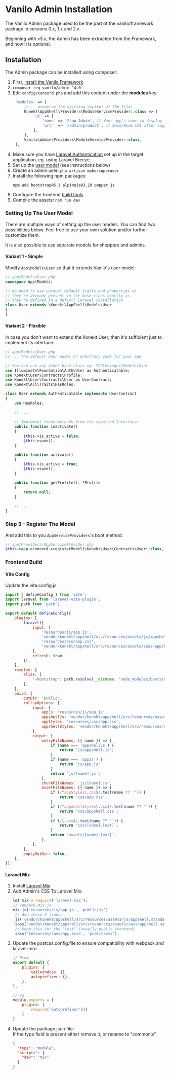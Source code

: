 # Vanilo Admin Installation

The Vanilo Admin package used to be the part of the vanilo/framework package in versions 0.x, 1.x and 2.x.

Beginning with v3.x, the Admin has been extracted from the Framework, and now it is optional.

## Installation

The Admin package can be installed using composer:

1. First, [install the Vanilo Framework](/docs/{{version}}/installation)
2. `composer req vanilo/admin ^4.0`
3. Edit `config/concord.php` and add this content under the **modules** key:
   ```php
    'modules' => [
        //... preserve the existing content of the file!
        Konekt\AppShell\Providers\ModuleServiceProvider::class => [
            'ui' => [
                'name' => 'Shop Admin', // Your app's name to display on admin
                'url'  => '/admin/product', // Base/Home URL after login (eg. dashboard)
            ],
        ],
        Vanilo\Admin\Providers\ModuleServiceProvider::class,  
    ],
   ```
4. Make sure you have [Laravel Authentication](https://laravel.com/docs/10.x/authentication) set up in the target application, eg. using Laravel Breeze.
5. Set up the [user model](#setting-up-the-user-model) (see instructions below)
6. Create an admin user: `php artisan make:superuser`
7. Install the following npm packages: 
   ```bash
   npm add bootstrap@5.3 alpinejs@3.10 popper.js
   ```
8. Configure the frontend [build tools](#frontend-build)
9. Compile the assets: `npm run dev`

### Setting Up The User Model

There are multiple ways of setting up the user models. You can find two possibilities below.
Feel free to use your own solution and/or further customize them.

It is also possible to use separate models for shoppers and admins.

#### Variant 1 - Simple

Modify `App\Models\User` so that it extends Vanilo's user model:

```php
// app/Models/User.php
namespace App\Models;

// No need to use Laravel default traits and properties as
// they're already present in the base class exactly as
// they're defined in a default Laravel installation
class User extends \Konekt\AppShell\Models\User
{
}
```

#### Variant 2 - Flexible

In case you don't want to extend the Konekt User, then it's sufficient just to implement its
interface:

```php
// app/Models/User.php
// ... The default User model or arbitrary code for your app

// You can use any other base class eg: TCG\Voyager\Models\User
use Illuminate\Foundation\Auth\User as Authenticatable;
use Konekt\User\Contracts\Profile;
use Konekt\User\Contracts\User as UserContract;
use Konekt\Acl\Traits\HasRoles;

class User extends Authenticatable implements UserContract
{
    use HasRoles;
    
    // ...
    
    // Implement these methods from the required Interface:
    public function inactivate()
    {
        $this->is_active = false;
        $this->save();
    }

    public function activate()
    {
        $this->is_active = true;
        $this->save();
    }

    public function getProfile(): ?Profile
    {
        return null;
    }
    
    // ...
}
```

### Step 3 - Register The Model

And add this to you `AppServiceProviders`'s boot method:

```php
// app/Providers/AppServiceProvider.php
$this->app->concord->registerModel(\Konekt\User\Contracts\User::class, \App\Models\User::class);
```

### Frontend Build

#### Vite Config

Update the vite.config.js:      

```javascript
import { defineConfig } from 'vite';
import laravel from 'laravel-vite-plugin';
import path from 'path';

export default defineConfig({
    plugins: [
        laravel({
            input: [
                'resources/js/app.js',
                'vendor/konekt/appshell/src/resources/assets/js/appshell.standalone.js',
                'resources/css/app.css',
                'vendor/konekt/appshell/src/resources/assets/sass/appshell.sass',
            ],
            refresh: true,
        }),
    ],
    resolve: {
        alias: {
            '~bootstrap': path.resolve(__dirname, 'node_modules/bootstrap'),
        },
    },
    build: {
        outDir: 'public',
        rollupOptions: {
            input: {
                appJs: 'resources/js/app.js',
                appshellJs: 'vendor/konekt/appshell/src/resources/assets/js/appshell.standalone.js',
                appStyles: 'resources/css/app.css',
                appshellStyles: 'vendor/konekt/appshell/src/resources/assets/sass/appshell.sass',
            },
            output: {
                entryFileNames: ({ name }) => {
                    if (name === 'appshellJs') {
                        return 'js/appshell.js';
                    }
                    if (name === 'appJs') {
                        return 'js/app.js'
                    }
                    return 'js/[name].js';
                },
                chunkFileNames: 'js/[name].js',
                assetFileNames: ({ name }) => {
                    if (/^appStyles\.css$/.test(name ?? '')) {
                        return 'css/app.css';
                    }
                    if (/^appshellStyles\.css$/.test(name ?? '')) {
                        return 'css/appshell.css';
                    }
                    if (/\.css$/.test(name ?? '')) {
                        return 'css/[name].[ext]';
                    }
                    return 'assets/[name].[ext]';
                },
            },
        },
        emptyOutDir: false,
    },
});
```

#### Laravel Mix

1. Install [Laravel Mix](https://laravel-mix.com/docs/6.0/installation)
2. Add Admin's CSS To Laravel Mix:    
   ```javascript
   let mix = require('laravel-mix');
   // webpack.mix.js
   mix.js('resources/js/app.js', 'public/js')
    // Add these 2 lines:
   .js('vendor/konekt/appshell/src/resources/assets/js/appshell.standalone.js', 'public/js/appshell.js')
   .sass('vendor/konekt/appshell/src/resources/assets/sass/appshell.sass', 'public/css')
    // Keep this for the "rest" (usually public frontend)
   .sass('resources/sass/app.scss', 'public/css');
   ```
3. Update the postcss.config.file to ensure compatibility with webpack and laravel-mix:      
    ```javascript
    // From
    export default {
        plugins: {
            tailwindcss: {},
            autoprefixer: {},
        },
    };
    
    // To
    module.exports = {
        plugins: [
            require('autoprefixer')()
        ]
    }
    ```
4. Update the package.json file:  
   If the type field is present either remove it, or rename to "commonjs"    
    ```json
    {
      "type": "module", 
      "scripts": {
        "dev": "mix"
      }
    }
    ```
